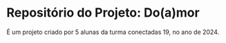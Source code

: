 # Repositório do Projeto: Do(a)mor
É um projeto criado por 5 alunas da turma conectadas 19, no ano de 2024.
